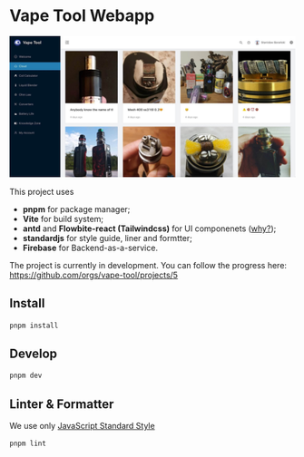 # Vape Tool Webapp

![Demo](docs/cloud.jpg) 

This project uses 
- **pnpm** for package manager;
- **Vite** for build system;
- **antd** and **Flowbite-react (Tailwindcss)** for UI componenets ([why?](https://github.com/vape-tool/VapeTool-Webapp/issues/135));
- **standardjs** for style guide, liner and formtter;
- **Firebase** for Backend-as-a-service.

The project is currently in development. You can follow the progress here: https://github.com/orgs/vape-tool/projects/5

## Install

```bash
pnpm install
```

## Develop

```bash
pnpm dev
```

## Linter & Formatter
We use only [JavaScript Standard Style](https://standardjs.com)

```bash
pnpm lint